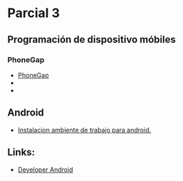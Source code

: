 # Parcial 3

## Programación de dispositivo móbiles


### PhoneGap

 - [PhoneGap](instalacion_phonegap.html)
 - 
 - 

## Android
 - [Instalacion ambiente de trabajo para android.](instalacion.html)


## Links:

 - [Developer Android](http://developer.android.com/)